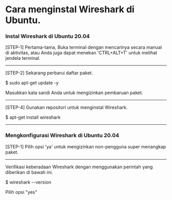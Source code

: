 # Cara menginstal Wireshark di Ubuntu.
### Instal Wireshark di Ubuntu 20.04

<p>[STEP-1] Pertama-tama, Buka terminal dengan mencarinya secara manual di aktivitas, atau Anda juga dapat menekan 'CTRL+ALT+T' untuk melihat jendela terminal.</p><hr>
<p>[STEP-2] Sekarang perbarui daftar paket.</p>
<p>$ sudo apt-get update -y</p>
<p>Masukkan kata sandi Anda untuk mengizinkan pembaruan paket.</p><hr>
<p>[STEP-4] Gunakan repositori untuk menginstal Wireshark.</p>
<p>$ apt-get install wireshark</p><hr>
<h3>Mengkonfigurasi Wireshark di Ubuntu 20.04</h3>
<p>[STEP-1] Pilih opsi 'ya' untuk mengizinkan non-pengguna super menangkap paket.</p><hr>
<p>Verifikasi keberadaan Wireshark dengan menggunakan perintah yang diberikan di bawah ini.</p>
<p>$ wireshark --version</p>
<p>Pilih opsi "yes"</p>
